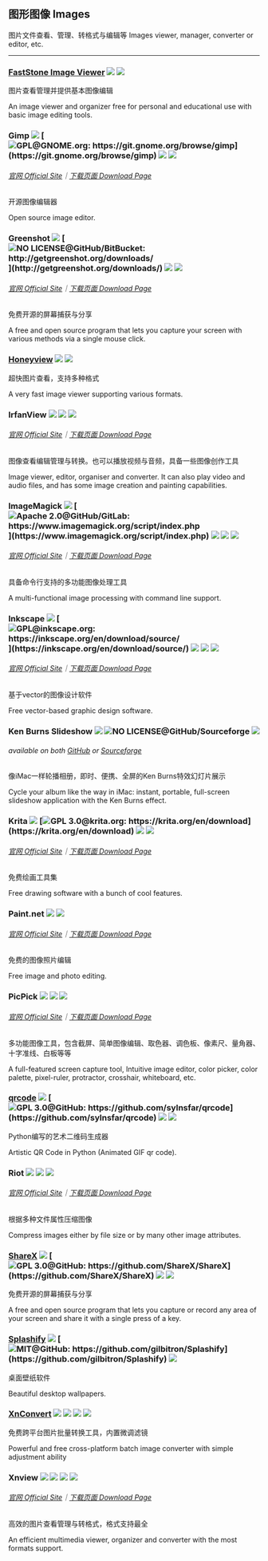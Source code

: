 ## 图形图像   Images

图片文件查看、管理、转格式与编辑等   Images viewer, manager, converter or editor, etc.

---

### [FastStone Image Viewer](http://www.faststone.org/) ![](/assets/图片2.png) ![](/assets/earth-globe.png)

图片查看管理并提供基本图像编辑

An image viewer and organizer free for personal and educational use with basic image editing tools.

### Gimp ![](/assets/图片2.png) [![](/assets/open-source-icon.png "GPL@GNOME.org: https://git.gnome.org/browse/gimp")](https://git.gnome.org/browse/gimp) ![](/assets/earth-globe.png) ![](/assets/multi_platform.png)

###### [官网 Official Site](https://www.gimp.org/)｜[下载页面 Download Page](https://www.gimp.org/downloads/)

开源图像编辑器

Open source image editor.

### Greenshot ![](/assets/图片2.png) [![](/assets/open-source-icon.png "NO LICENSE@GitHub/BitBucket: http://getgreenshot.org/downloads/")](http://getgreenshot.org/downloads/) ![](/assets/earth-globe.png) ![](/assets/multi_platform.png)

###### [官网 Official Site](http://getgreenshot.org/)｜[下载页面 Download Page](http://getgreenshot.org/downloads/)

免费开源的屏幕捕获与分享

A free and open source program that lets you capture your screen with various methods via a single mouse click.

### [Honeyview](http://www.bandisoft.com/honeyview/) ![](/assets/图片2.png) ![](/assets/earth-globe.png)

超快图片查看，支持多种格式

A very fast image viewer supporting various formats.

### IrfanView ![](/assets/图片2.png) ![](/assets/earth-globe.png) ![](/assets/usb.png)

###### [官网 Official Site](http://www.irfanview.com/)｜[下载页面 Download Page](http://www.irfanview.com/main_download_engl.htm)

图像查看编辑管理与转换。也可以播放视频与音频，具备一些图像创作工具

Image viewer, editor, organiser and converter. It can also play video and audio files, and has some image creation and painting capabilities.

### ImageMagick ![](/assets/图片2.png) [![](/assets/open-source-icon.png "Apache 2.0@GitHub/GitLab: https://www.imagemagick.org/script/index.php")](https://www.imagemagick.org/script/index.php) ![](/assets/united-states.png) ![](/assets/usb.png) ![](/assets/multi_platform.png)

###### [官网 Official Site](https://www.imagemagick.org/script/index.php)｜[下载页面 Download Page](https://www.imagemagick.org/script/download.php)

具备命令行支持的多功能图像处理工具

A multi-functional image processing with command line support.

### Inkscape ![](/assets/图片2.png) [![](/assets/open-source-icon.png "GPL@inkscape.org: https://inkscape.org/en/download/source/")](https://inkscape.org/en/download/source/) ![](/assets/earth-globe.png) ![](/assets/usb.png) ![](/assets/multi_platform.png)

###### [官网 Official Site](https://inkscape.org/en/)｜[下载页面 Download Page](https://inkscape.org/en/download/windows/)

基于vector的图像设计软件

Free vector-based graphic design software.

### Ken Burns Slideshow ![](/assets/图片2.png) ![](/assets/open-source-icon.png "NO LICENSE@GitHub/Sourceforge") ![](/assets/earth-globe.png)

###### available on both [GitHub](https://github.com/changbowen/Ken-Burns-Slideshow) or [Sourceforge](https://sourceforge.net/projects/ken-burns-slideshow/)

像iMac一样轮播相册，即时、便携、全屏的Ken Burns特效幻灯片展示

Cycle your album like the way in iMac: instant, portable, full-screen slideshow application with the Ken Burns effect.

### Krita ![](/assets/图片2.png) [![](/assets/open-source-icon.png "GPL 3.0@krita.org: https://krita.org/en/download")](https://krita.org/en/download) ![](/assets/earth-globe.png) ![](/assets/usb.png)

###### [官网 Official Site](https://krita.org/en/)｜[下载页面 Download Page](https://krita.org/en/download/krita-desktop/)

免费绘画工具集

Free drawing software with a bunch of cool features.

### Paint.net ![](/assets/图片2.png) ![](/assets/earth-globe.png)

###### [官网 Official Site](https://www.getpaint.net/index.html)｜[下载页面 Download Page](https://www.getpaint.net/download.html)

免费的图像照片编辑

Free image and photo editing.

### PicPick ![](/assets/图片2.png) ![](/assets/earth-globe.png) ![](/assets/usb.png)

###### [官网 Official Site](http://ngwin.com/picpick)｜[下载页面 Download Page](http://ngwin.com/picpick/download)

多功能图像工具，包含截屏、简单图像编辑、取色器、调色板、像素尺、量角器、十字准线、白板等等

A full-featured screen capture tool, Intuitive image editor, color picker, color palette, pixel-ruler, protractor, crosshair, whiteboard, etc.

### [**qrcode**](https://github.com/sylnsfar/qrcode) ![](/assets/图片2.png) [![](/assets/open-source-icon.png "GPL 3.0@GitHub: https://github.com/sylnsfar/qrcode")](https://github.com/sylnsfar/qrcode) ![](/assets/united-states.png) ![](/assets/usb.png)

Python编写的艺术二维码生成器

Artistic QR Code in Python \(Animated GIF qr code\).

### Riot ![](/assets/图片2.png) ![](/assets/united-states.png) ![](/assets/usb.png)

###### [官网 Official Site](http://luci.criosweb.ro/riot/)｜[下载页面 Download Page](http://luci.criosweb.ro/riot/download/)

根据多种文件属性压缩图像

Compress images either by file size or by many other image attributes.

### [ShareX](https://getsharex.com/) ![](/assets/图片2.png) [![](/assets/open-source-icon.png "GPL 3.0@GitHub: https://github.com/ShareX/ShareX")](https://github.com/ShareX/ShareX) ![](/assets/earth-globe.png) ![](/assets/usb.png)

免费开源的屏幕捕获与分享

A free and open source program that lets you capture or record any area of your screen and share it with a single press of a key.

### [Splashify](https://splashify.net/) ![](/assets/图片2.png) [![](/assets/open-source-icon.png "MIT@GitHub: https://github.com/gilbitron/Splashify")](https://github.com/gilbitron/Splashify) ![](/assets/united-states.png)

桌面壁纸软件

Beautiful desktop wallpapers.

### [XnConvert](http://www.xnview.com/en/xnconvert/) ![](/assets/图片2.png) ![](/assets/earth-globe.png) ![](/assets/usb.png) ![](/assets/multi_platform.png)

免费跨平台图片批量转换工具，内置微调滤镜

Powerful and free cross-platform batch image converter with simple adjustment ability

### Xnview ![](/assets/图片2.png) ![](/assets/earth-globe.png) ![](/assets/usb.png) ![](/assets/multi_platform.png)

###### [官网 Official Site](http://www.xnview.com/en/)｜[下载页面 Download Page](http://www.xnview.com/en/xnview/#downloads)

高效的图片查看管理与转格式，格式支持最全

An efficient multimedia viewer, organizer and converter with the most formats support.


